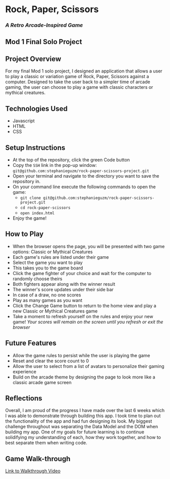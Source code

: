 # Rock, Paper, Scissors
### *A Retro Arcade-Inspired Game*
## Mod 1 Final Solo Project

## Project Overview
For my final Mod 1 solo project, I designed an application that allows a user to play a classic or variation game of Rock, Paper, Scissors against a computer. Designed to take the user back to a simpler time of arcade gaming, the user can choose to play a game with classic characters or mythical creatures.

## Technologies Used
* Javascript
* HTML
* CSS

## Setup Instructions
* At the top of the repository, click the green Code button
* Copy the `SSH` link in the pop-up window: `git@github.com:stephanieguzm/rock-paper-scissors-project.git`
* Open your terminal and navigate to the directory you want to save the repository in.
* On your command line execute the following commands to open the game:
  * `git clone git@github.com:stephanieguzm/rock-paper-scissors-project.git`
  * `cd rock-paper-scissors`
  * `open index.html`
* Enjoy the game!

## How to Play
* When the browser opens the page, you will be presented with two game options: Classic or Mythical Creatures
* Each game's rules are listed under their game
* Select the game you want to play
* This takes you to the game board
* Click the game fighter of your choice and wait for the computer to randomly choose theirs
* Both fighters appear along with the winner result
* The winner's score updates under their side bar
* In case of a draw, no one scores
* Play as many games as you want
* Click the Change Game button to return to the home view and play a new Classic or Mythical Creatures game
* Take a moment to refresh yourself on the rules and enjoy your new game!
*Your scores will remain on the screen until you refresh or exit the browser*

## Future Features
* Allow the game rules to persist while the user is playing the game
* Reset and clear the score count to 0
* Allow the user to select from a list of avatars to personalize their gaming experience
* Build on the arcade theme by designing the page to look more like a classic arcade game screen

## Reflections
Overall, I am proud of the progress I have made over the last 6 weeks which I was able to demonstrate through building this app. I took time to plan out the functionality of the app and had fun designing its look. My biggest challenge throughout was separating the Data Model and the DOM when building my app. One of my goals for future learning is to continue solidifying my understanding of each, how they work together, and how to best separate them when writing code.

## Game Walk-through

[Link to Walkthrough Video](https://user-images.githubusercontent.com/101955307/173699505-82b5311e-160e-414b-a147-143e42b43d13.mov)
